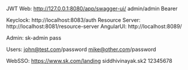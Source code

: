 JWT Web: http://127.0.0.1:8080/app/swagger-ui/
admin/admin
Bearer <generated token>

Keyclock: http://localhost:8083/auth
Resource Server: http://localhost:8081/resource-server
AngularUI: http://localhost:8089/

Admin:
sk-admin
pass

Users:
john@test.com/password
mike@other.com/password

WebSSO: https://www.sk.com/landing
siddhivinayak.sk2
12345678

